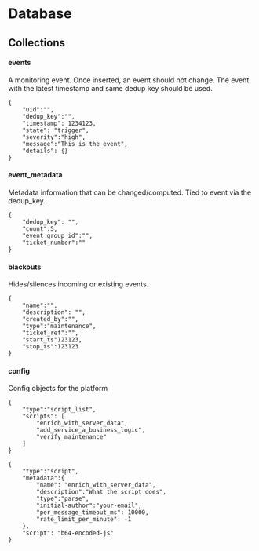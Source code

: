 # Database

## Collections

#### events
A monitoring event. Once inserted, an event should not change. The event with the latest timestamp and same dedup key should be used.
```
{
    "uid":"",
    "dedup_key":"",
    "timestamp": 1234123,
    "state": "trigger",
    "severity":"high",
    "message":"This is the event",
    "details": {}
}
```

#### event_metadata
Metadata information that can be changed/computed. Tied to event via the dedup_key.
```
{
    "dedup_key": "",
    "count":5,
    "event_group_id":"",
    "ticket_number":""
}
```

#### blackouts
Hides/silences incoming or existing events.
```
{
    "name":"",
    "description": "",
    "created_by":"",
    "type":"maintenance",
    "ticket_ref":"",
    "start_ts"123123,
    "stop_ts":123123
}
```


#### config
Config objects for the platform

```
{
    "type":"script_list",
    "scripts": [
        "enrich_with_server_data",
        "add_service_a_business_logic",
        "verify_maintenance"
    ]
}
```

```
{
    "type":"script",
    "metadata":{
        "name": "enrich_with_server_data",
        "description":"What the script does",
        "type":"parse",
        "initial-author":"your-email",
        "per_message_timeout_ms": 10000,
        "rate_limit_per_minute": -1
    },
    "script": "b64-encoded-js"
}
```
